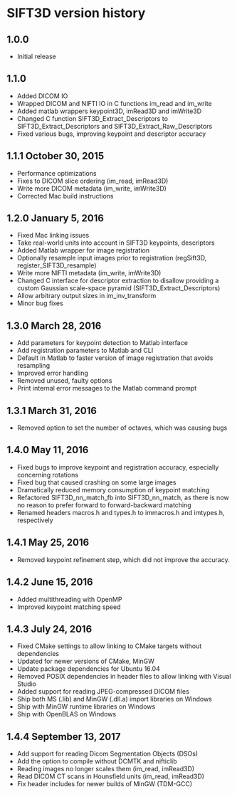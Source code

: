 # SIFT3D version history

## 1.0.0

* Initial release

## 1.1.0

* Added DICOM IO
* Wrapped DICOM and NIFTI IO in C functions im_read and im_write
* Added matlab wrappers keypoint3D, imRead3D and imWrite3D
* Changed C function SIFT3D_Extract_Descriptors to SIFT3D_Extract_Descriptors and SIFT3D_Extract_Raw_Descriptors
* Fixed various bugs, improving keypoint and descriptor accuracy

## 1.1.1 October 30, 2015

* Performance optimizations
* Fixes to DICOM slice ordering (im_read, imRead3D)
* Write more DICOM metadata (im_write, imWrite3D)
* Corrected Mac build instructions

## 1.2.0 January 5, 2016

* Fixed Mac linking issues
* Take real-world units into account in SIFT3D keypoints, descriptors
* Added Matlab wrapper for image registration
* Optionally resample input images prior to registration (regSift3D, register_SIFT3D_resample)
* Write more NIFTI metadata (im_write, imWrite3D)
* Changed C interface for descriptor extraction to disallow providing a custom Gaussian scale-space pyramid (SIFT3D_Extract_Descriptors)
* Allow arbitrary output sizes in im_inv_transform
* Minor bug fixes

## 1.3.0 March 28, 2016

* Add parameters for keypoint detection to Matlab interface
* Add registration parameters to Matlab and CLI
* Default in Matlab to faster version of image registration that avoids resampling
* Improved error handling
* Removed unused, faulty options
* Print internal error messages to the Matlab command prompt

## 1.3.1 March 31, 2016

* Removed option to set the number of octaves, which was causing bugs 

## 1.4.0 May 11, 2016

* Fixed bugs to improve keypoint and registration accuracy, especially concerning rotations
* Fixed bug that caused crashing on some large images
* Dramatically reduced memory consumption of keypoint matching
* Refactored SIFT3D_nn_match_fb into SIFT3D_nn_match, as there is now no reason to prefer forward to forward-backward matching
* Renamed headers macros.h and types.h to immacros.h and imtypes.h, respectively

## 1.4.1 May 25, 2016

* Removed keypoint refinement step, which did not improve the accuracy.

## 1.4.2 June 15, 2016

* Added multithreading with OpenMP
* Improved keypoint matching speed

## 1.4.3 July 24, 2016

* Fixed CMake settings to allow linking to CMake targets without dependencies
* Updated for newer versions of CMake, MinGW
* Update package dependencies for Ubuntu 16.04
* Removed POSIX dependencies in header files to allow linking with Visual Studio
* Added support for reading JPEG-compressed DICOM files
* Ship both MS (.lib) and MinGW (.dll.a) import libraries on Windows
* Ship with MinGW runtime libraries on Windows
* Ship with OpenBLAS on Windows

## 1.4.4 September 13, 2017

* Add support for reading Dicom Segmentation Objects (DSOs)
* Add the option to compile without DCMTK and nifticlib
* Reading images no longer scales them (im_read, imRead3D)
* Read DICOM CT scans in Hounsfield units (im_read, imRead3D)
* Fix header includes for newer builds of MinGW (TDM-GCC)
